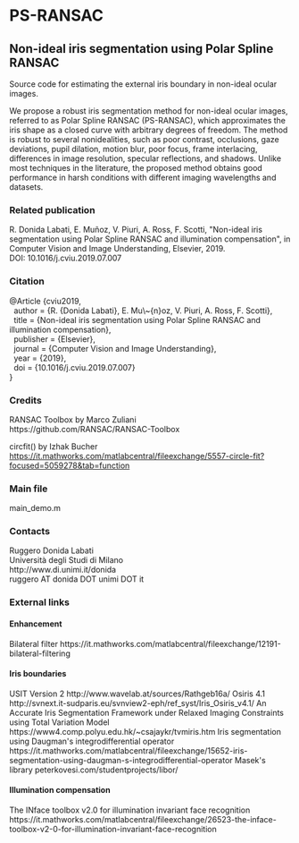 # PS-RANSAC 
<h2>Non-ideal iris segmentation using Polar Spline RANSAC</h2>

Source code for estimating the external iris boundary in non-ideal ocular images.

We propose a robust iris segmentation method for non-ideal ocular images, referred to as Polar Spline RANSAC (PS-RANSAC), which approximates the iris shape as a closed curve with arbitrary degrees of freedom. The method is robust to several nonidealities, such as poor contrast, occlusions, gaze deviations, pupil dilation, motion blur, poor focus, frame interlacing, differences in image resolution,
specular reflections, and shadows. Unlike most techniques in the literature, the proposed method obtains good performance in harsh conditions with different imaging wavelengths and datasets.

<h3>Related publication</h3>
<p>
R. Donida Labati, E. Muñoz, V. Piuri, A. Ross, F. Scotti, "Non-ideal iris segmentation using Polar Spline RANSAC and illumination compensation", in Computer Vision and Image Understanding, Elsevier, 2019.<br>
DOI: 10.1016/j.cviu.2019.07.007
</p>

<h3>Citation</h3>
<p>
@Article {cviu2019,<br>
  &nbsp;&nbsp;author = {R. {Donida Labati}, E. Mu\~{n}oz, V. Piuri, A. Ross, F. Scotti},<br>
  &nbsp;&nbsp;title = {Non-ideal iris segmentation using Polar Spline RANSAC and illumination compensation},<br>
  &nbsp;&nbsp;publisher = {Elsevier},<br>
  &nbsp;&nbsp;journal = {Computer Vision and Image Understanding},<br>
  &nbsp;&nbsp;year = {2019},<br>
  &nbsp;&nbsp;doi = {10.1016/j.cviu.2019.07.007}<br>
}
</p>

<h3>Credits</h3>
RANSAC Toolbox by Marco Zuliani<br>
https://github.com/RANSAC/RANSAC-Toolbox

circfit() by Izhak Bucher
https://it.mathworks.com/matlabcentral/fileexchange/5557-circle-fit?focused=5059278&tab=function

<h3>Main file</h3>
main_demo.m

<h3>Contacts</h3>
Ruggero Donida Labati<br>
Università degli Studi di Milano<br>
http://www.di.unimi.it/donida<br>
ruggero AT donida DOT unimi DOT it


<h3>External links</h3>
<h4>Enhancement</h4>
Bilateral filter
https://it.mathworks.com/matlabcentral/fileexchange/12191-bilateral-filtering
<h4>Iris boundaries</h4>
USIT Version 2
http://www.wavelab.at/sources/Rathgeb16a/
Osiris 4.1
http://svnext.it-sudparis.eu/svnview2-eph/ref_syst/Iris_Osiris_v4.1/
An Accurate Iris Segmentation Framework under Relaxed Imaging Constraints using Total Variation Model
https://www4.comp.polyu.edu.hk/~csajaykr/tvmiris.htm
Iris segmentation using Daugman's integrodifferential operator
https://it.mathworks.com/matlabcentral/fileexchange/15652-iris-segmentation-using-daugman-s-integrodifferential-operator
Masek's library
peterkovesi.com/studentprojects/libor/
<h4>Illumination compensation</h4>
The INface toolbox v2.0 for illumination invariant face recognition
https://it.mathworks.com/matlabcentral/fileexchange/26523-the-inface-toolbox-v2-0-for-illumination-invariant-face-recognition




